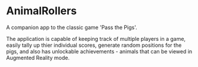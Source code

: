 # AnimalRollers
A companion app to the classic game 'Pass the Pigs'.


The application is capable of keeping track of multiple players in a game, easily tally up thier individual scores, generate random positions for the pigs, and also has unlockable achievements - animals that can be viewed in Augmented Reality mode. 
